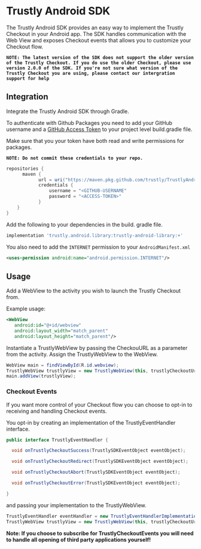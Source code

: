 # Trustly Android SDK

The Trustly Android SDK provides an easy way to implement the Trustly Checkout in your Android app. The SDK handles communication with the Web View and exposes Checkout events that allows you to customize your Checkout flow. 

**`NOTE: The latest version of the SDK does not support the older version of the Trustly Checkout. If you do use the older Checkout, please use version 2.0.0 of the SDK. If you're not sure what version of the Trustly Checkout you are using, please contact our intergration support for help`**
 
## Integration
Integrate the Trustly Android SDK through Gradle.

To authenticate with Github Packages you need to add your GitHub username and a [GitHub Access Token](https://docs.github.com/en/github/authenticating-to-github/keeping-your-account-and-data-secure/creating-a-personal-access-token) to your project level build.gradle file. 

Make sure that you your token have both read and write permissions for packages.

**`NOTE: Do not commit these credentials to your repo.`**
```gradle
repositories {
      maven {
            url = uri("https://maven.pkg.github.com/trustly/TrustlyAndroidSdk")
            credentials {
                username = "<GITHUB-USERNAME"
                password = "<ACCESS-TOKEN>"
            }
    }
}
```

Add the following to your dependencies in the build. gradle file.
```gradle
implementation 'trustly.android.library:trustly-android-library:+'
```

You also need to add the `INTERNET` permission to your `AndroidManifest.xml`
```xml
<uses-permission android:name="android.permission.INTERNET"/>
```

## Usage
Add a WebView to the activity you wish to launch the Trustly Checkout from.

Example usage:
```xml
<WebView
   android:id="@+id/webview"
   android:layout_width="match_parent"
   android:layout_height="match_parent"/>
```

Instantiate a TrustlyWebView by passing the CheckouURL as a parameter from the activity. Assign the TrustlyWebView to the WebView.
```java
WebView main = findViewById(R.id.webview);
TrustlyWebView trustlyView = new TrustlyWebView(this, trustlyCheckoutUrl);
main.addView(trustlyView);
```
### Checkout Events
If you want more control of your Checkout flow you can choose to opt-in to receiving and handling Checkout events. 

You opt-in by creating an implementation of the TrustlyEventHandler interface.
```java
public interface TrustlyEventHandler {

  void onTrustlyCheckoutSuccess(TrustlySDKEventObject eventObject);

  void onTrustlyCheckoutRedirect(TrustlySDKEventObject eventObject);

  void onTrustlyCheckoutAbort(TrustlySDKEventObject eventObject);

  void onTrustlyCheckoutError(TrustlySDKEventObject eventObject);

}
```
and passing your implementation to the TrustlyWebView.

```java
TrustlyEventHandler eventHandler = new TrustlyEventHandlerImplementation();
TrustlyWebView trustlyView = new TrustlyWebView(this, trustlyCheckoutUrl, eventHandler);
```

**Note: If you choose to subscribe for TrustlyCheckoutEvents you will need to handle all opening of third party applications yourself!**
